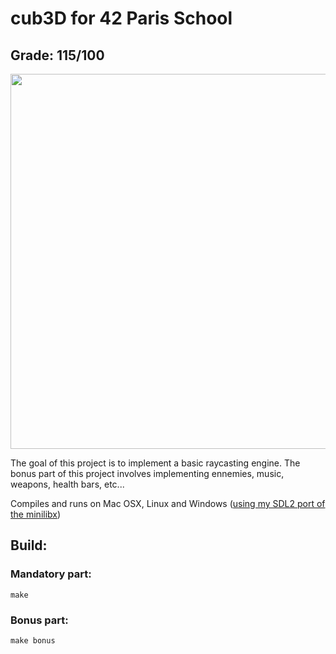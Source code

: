 
# cub3D for 42 Paris School

## Grade: 115/100

<img src="https://media3.giphy.com/media/E73ie2IbznZ72XngSH/giphy.gif" width="800" height="600" />

The goal of this project is to implement a basic raycasting engine.
The bonus part of this project involves implementing ennemies, music, weapons, health bars, etc...

Compiles and runs on Mac OSX, Linux and Windows ([using my SDL2 port of the minilibx](https://github.com/Dirty-No/minilibx_windows))

## Build:

### Mandatory part:

    make
### Bonus part:

    make bonus
